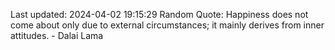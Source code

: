 Last updated: 2024-04-02 19:15:29
Random Quote: Happiness does not come about only due to external circumstances; it mainly derives from inner attitudes. - Dalai Lama